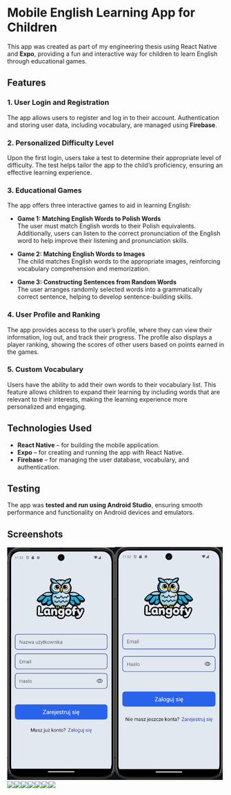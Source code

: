 # Mobile English Learning App for Children

This app was created as part of my engineering thesis using React Native and **Expo**, providing a fun and interactive way for children to learn English through educational games.

## Features

### 1. User Login and Registration
The app allows users to register and log in to their account. Authentication and storing user data, including vocabulary, are managed using **Firebase**.

### 2. Personalized Difficulty Level
Upon the first login, users take a test to determine their appropriate level of difficulty. The test helps tailor the app to the child’s proficiency, ensuring an effective learning experience.

### 3. Educational Games
The app offers three interactive games to aid in learning English:

- **Game 1: Matching English Words to Polish Words**  
  The user must match English words to their Polish equivalents. Additionally, users can listen to the correct pronunciation of the English word to help improve their listening and pronunciation skills.

- **Game 2: Matching English Words to Images**  
  The child matches English words to the appropriate images, reinforcing vocabulary comprehension and memorization.

- **Game 3: Constructing Sentences from Random Words**  
  The user arranges randomly selected words into a grammatically correct sentence, helping to develop sentence-building skills.

### 4. User Profile and Ranking
The app provides access to the user’s profile, where they can view their information, log out, and track their progress. The profile also displays a player ranking, showing the scores of other users based on points earned in the games.

### 5. Custom Vocabulary
Users have the ability to add their own words to their vocabulary list. This feature allows children to expand their learning by including words that are relevant to their interests, making the learning experience more personalized and engaging.

## Technologies Used
- **React Native** – for building the mobile application.
- **Expo** – for creating and running the app with React Native.
- **Firebase** – for managing the user database, vocabulary, and authentication.

## Testing
The app was **tested and run using Android Studio**, ensuring smooth performance and functionality on Android devices and emulators.

## Screenshots 

<img src="screenshots/s1.png" width="250"/><img src="screenshots/s2.png" width="250"/><img src="screenshots/s3.png" width="250"/><img src="screenshots/s4.png" width="250"/><img src="screenshots/s7.png" width="250"/><img src="screenshots/s8.png" width="250"/><img src="screenshots/s9.png" width="250"/><img src="screenshots/s5.png" width="250"/><img src="screenshots/s6.png" width="250"/>
